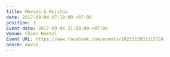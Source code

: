 ```yaml
---
title: Movies & Mojitos
date: 2017-09-04 07:19:00 +07:00
position: 3
Event date: 2017-09-04 21:00:00 +07:00
Venue: Chien Hostel
Event URL: https://www.facebook.com/events/1825312031115724
Genre: movie
---
```


